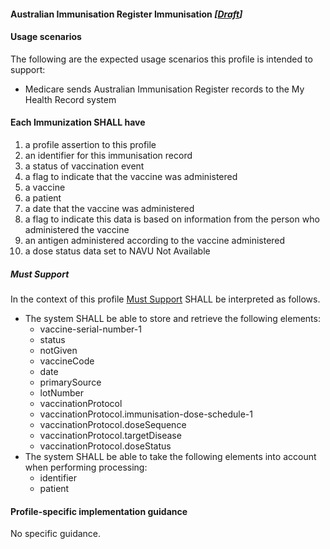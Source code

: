 #### Australian Immunisation Register Immunisation  *[[Draft](http://hl7.org/fhir/stu3/valueset-publication-status.html)]*

#### **Usage scenarios**
The following are the expected usage scenarios this profile is intended to support:
* Medicare sends Australian Immunisation Register records to the My Health Record system

#### **Each Immunization SHALL have**
1. a profile assertion to this profile
1. an identifier for this immunisation record
1. a status of vaccination event
1. a flag to indicate that the vaccine was administered
1. a vaccine
1. a patient
1. a date that the vaccine was administered 
1. a flag to indicate this data is based on information from the person who administered the vaccine
1. an antigen administered according to the vaccine administered
1. a dose status data set to NAVU Not Available 

#####  **Must Support**
In the context of this profile [Must Support](http://hl7.org/fhir/STU3/conformance-rules.html#mustSupport) SHALL be interpreted as follows.
* The system SHALL be able to store and retrieve the following elements:
   * vaccine-serial-number-1
   * status
   * notGiven
   * vaccineCode
   * date
   * primarySource
   * lotNumber
   * vaccinationProtocol
   * vaccinationProtocol.immunisation-dose-schedule-1
   * vaccinationProtocol.doseSequence
   * vaccinationProtocol.targetDisease
   * vaccinationProtocol.doseStatus
* The system SHALL be able to take the following elements into account when performing processing:
    * identifier
    * patient

#### **Profile-specific implementation guidance**
No specific guidance.

